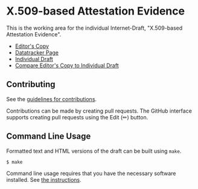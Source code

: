 # X.509-based Attestation Evidence

This is the working area for the individual Internet-Draft, "X.509-based Attestation Evidence".

* [Editor's Copy](https://EntrustCorporation.github.io/draft-x509-evidence/#go.draft-ounsworth-rats-x509-evidence.html)
* [Datatracker Page](https://datatracker.ietf.org/doc/draft-ounsworth-rats-x509-evidence)
* [Individual Draft](https://datatracker.ietf.org/doc/html/draft-ounsworth-rats-x509-evidence)
* [Compare Editor's Copy to Individual Draft](https://EntrustCorporation.github.io/draft-x509-evidence/#go.draft-ounsworth-rats-x509-evidence.diff)


## Contributing

See the
[guidelines for contributions](https://github.com/EntrustCorporation/draft-x509-evidence/blob/main/CONTRIBUTING.md).

Contributions can be made by creating pull requests.
The GitHub interface supports creating pull requests using the Edit (✏) button.


## Command Line Usage

Formatted text and HTML versions of the draft can be built using `make`.

```sh
$ make
```

Command line usage requires that you have the necessary software installed.  See
[the instructions](https://github.com/martinthomson/i-d-template/blob/main/doc/SETUP.md).

